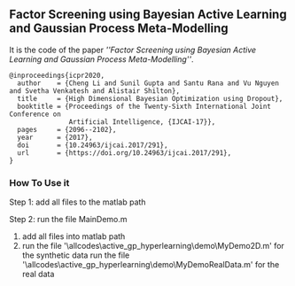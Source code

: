 ## Factor Screening using Bayesian Active Learning and Gaussian Process Meta-Modelling

It is the code of the paper _''Factor Screening using Bayesian Active Learning and Gaussian Process Meta-Modelling''_.

```
@inproceedings{icpr2020,
  author    = {Cheng Li and Sunil Gupta and Santu Rana and Vu Nguyen and Svetha Venkatesh and Alistair Shilton},
  title     = {High Dimensional Bayesian Optimization using Dropout},
  booktitle = {Proceedings of the Twenty-Sixth International Joint Conference on
               Artificial Intelligence, {IJCAI-17}},
  pages     = {2096--2102},
  year      = {2017},
  doi       = {10.24963/ijcai.2017/291},
  url       = {https://doi.org/10.24963/ijcai.2017/291},
}
```

### How To Use it 

Step 1: add all files to the matlab path

Step 2: run the file MainDemo.m








1. add all files into matlab path
2. run the file '\allcodes\active_gp_hyperlearning\demo\MyDemo2D.m' for the synthetic data
   run the file '\allcodes\active_gp_hyperlearning\demo\MyDemoRealData.m' for the real data
